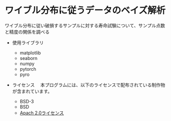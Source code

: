 # ワイブル分布に従うデータのベイズ解析
ワイブル分布に従い破損するサンプルに対する寿命試験について、サンプル点数と精度の関係を調べる

+ 使用ライブラリ
  + matplotlib
  + seaborn
  + numpy
  + pytorch
  + pyro
 
 
+ ライセンス
　本プログラムには、以下のライセンスで配布されている制作物が含まれています。
    + BSD-3
    + BSD
    + [Apach 2.0ライセンス](http://www.apache.org/licenses/LICENSE-2.0)
